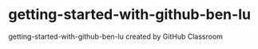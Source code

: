 # getting-started-with-github-ben-lu
getting-started-with-github-ben-lu created by GitHub Classroom
